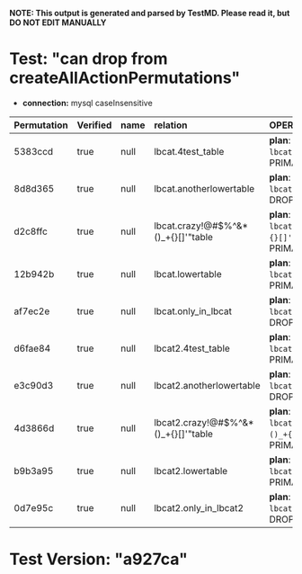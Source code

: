 **NOTE: This output is generated and parsed by TestMD. Please read it, but DO NOT EDIT MANUALLY**

# Test: "can drop from createAllActionPermutations" #

- **connection:** mysql caseInsensitive

| Permutation | Verified | name | relation                             | OPERATIONS
| :---------- | :------- | :--- | :----------------------------------- | :------
| 5383ccd     | true     | null | lbcat.4test_table                    | **plan**: ALTER TABLE `lbcat`.`4test_table` DROP PRIMARY KEY
| 8d8d365     | true     | null | lbcat.anotherlowertable              | **plan**: ALTER TABLE `lbcat`.`anotherlowertable` DROP PRIMARY KEY
| d2c8ffc     | true     | null | lbcat.crazy!@#\$%^&*()_+{}[]'"table  | **plan**: ALTER TABLE `lbcat`.`crazy!@#\$%^&*()_+{}[]'"table` DROP PRIMARY KEY
| 12b942b     | true     | null | lbcat.lowertable                     | **plan**: ALTER TABLE `lbcat`.`lowertable` DROP PRIMARY KEY
| af7ec2e     | true     | null | lbcat.only_in_lbcat                  | **plan**: ALTER TABLE `lbcat`.`only_in_lbcat` DROP PRIMARY KEY
| d6fae84     | true     | null | lbcat2.4test_table                   | **plan**: ALTER TABLE `lbcat2`.`4test_table` DROP PRIMARY KEY
| e3c90d3     | true     | null | lbcat2.anotherlowertable             | **plan**: ALTER TABLE `lbcat2`.`anotherlowertable` DROP PRIMARY KEY
| 4d3866d     | true     | null | lbcat2.crazy!@#\$%^&*()_+{}[]'"table | **plan**: ALTER TABLE `lbcat2`.`crazy!@#\$%^&*()_+{}[]'"table` DROP PRIMARY KEY
| b9b3a95     | true     | null | lbcat2.lowertable                    | **plan**: ALTER TABLE `lbcat2`.`lowertable` DROP PRIMARY KEY
| 0d7e95c     | true     | null | lbcat2.only_in_lbcat2                | **plan**: ALTER TABLE `lbcat2`.`only_in_lbcat2` DROP PRIMARY KEY

# Test Version: "a927ca" #